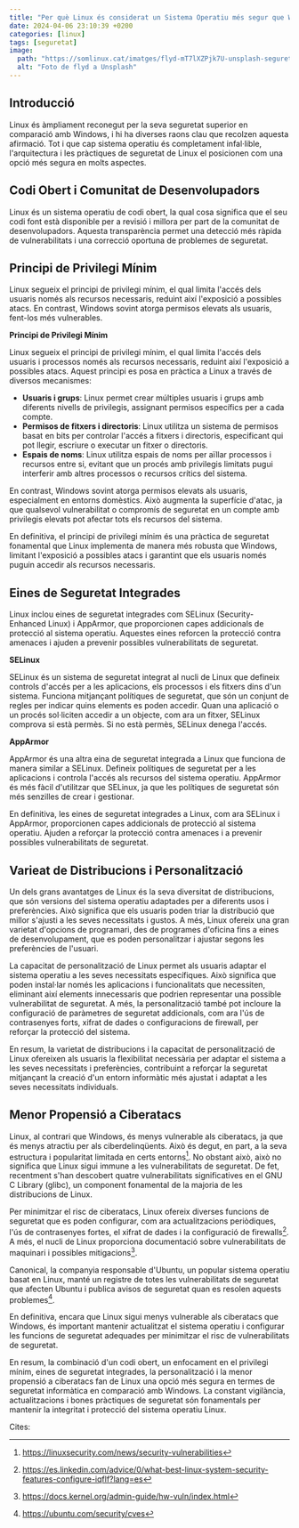 ```yaml
---
title: "Per què Linux és considerat un Sistema Operatiu més segur que Windows?"
date: 2024-04-06 23:10:39 +0200
categories: [linux]
tags: [seguretat]
image:
  path: "https://somlinux.cat/imatges/flyd-mT7lXZPjk7U-unsplash-seguretat.jpg"
  alt: "Foto de flyd a Unsplash"
---
```


## Introducció

Linux és àmpliament reconegut per la seva seguretat superior en comparació amb Windows, i hi ha diverses raons clau que recolzen aquesta afirmació. Tot i que cap sistema operatiu és completament infal·lible, l'arquitectura i les pràctiques de seguretat de Linux el posicionen com una opció més segura en molts aspectes.

## Codi Obert i Comunitat de Desenvolupadors

Linux és un sistema operatiu de codi obert, la qual cosa significa que el seu codi font està disponible per a revisió i millora per part de la comunitat de desenvolupadors. Aquesta transparència permet una detecció més ràpida de vulnerabilitats i una correcció oportuna de problemes de seguretat.

## Principi de Privilegi Mínim

Linux segueix el principi de privilegi mínim, el qual limita l'accés dels usuaris només als recursos necessaris, reduint així l'exposició a possibles atacs. En contrast, Windows sovint atorga permisos elevats als usuaris, fent-los més vulnerables.

**Principi de Privilegi Mínim**

Linux segueix el principi de privilegi mínim, el qual limita l'accés dels usuaris i processos només als recursos necessaris, reduint així l'exposició a possibles atacs. Aquest principi es posa en pràctica a Linux a través de diversos mecanismes:

- **Usuaris i grups**: Linux permet crear múltiples usuaris i grups amb diferents nivells de privilegis, assignant permisos específics per a cada compte.
- **Permisos de fitxers i directoris**: Linux utilitza un sistema de permisos basat en bits per controlar l'accés a fitxers i directoris, especificant qui pot llegir, escriure o executar un fitxer o directoris.
- **Espais de noms**: Linux utilitza espais de noms per aïllar processos i recursos entre si, evitant que un procés amb privilegis limitats pugui interferir amb altres processos o recursos crítics del sistema.

En contrast, Windows sovint atorga permisos elevats als usuaris, especialment en entorns domèstics. Això augmenta la superfície d'atac, ja que qualsevol vulnerabilitat o compromís de seguretat en un compte amb privilegis elevats pot afectar tots els recursos del sistema.

En definitiva, el principi de privilegi mínim és una pràctica de seguretat fonamental que Linux implementa de manera més robusta que Windows, limitant l'exposició a possibles atacs i garantint que els usuaris només puguin accedir als recursos necessaris.

## Eines de Seguretat Integrades

Linux inclou eines de seguretat integrades com SELinux (Security-Enhanced Linux) i AppArmor, que proporcionen capes addicionals de protecció al sistema operatiu. Aquestes eines reforcen la protecció contra amenaces i ajuden a prevenir possibles vulnerabilitats de seguretat.

**SELinux**

SELinux és un sistema de seguretat integrat al nucli de Linux que defineix controls d'accés per a les aplicacions, els processos i els fitxers dins d'un sistema. Funciona mitjançant polítiques de seguretat, que són un conjunt de regles per indicar quins elements es poden accedir. Quan una aplicació o un procés sol·liciten accedir a un objecte, com ara un fitxer, SELinux comprova si està permès. Si no està permès, SELinux denega l'accés.

**AppArmor**

AppArmor és una altra eina de seguretat integrada a Linux que funciona de manera similar a SELinux. Defineix polítiques de seguretat per a les aplicacions i controla l'accés als recursos del sistema operatiu. AppArmor és més fàcil d'utilitzar que SELinux, ja que les polítiques de seguretat són més senzilles de crear i gestionar.

En definitiva, les eines de seguretat integrades a Linux, com ara SELinux i AppArmor, proporcionen capes addicionals de protecció al sistema operatiu. Ajuden a reforçar la protecció contra amenaces i a prevenir possibles vulnerabilitats de seguretat.

## Varieat de Distribucions i Personalització

Un dels grans avantatges de Linux és la seva diversitat de distribucions, que són versions del sistema operatiu adaptades per a diferents usos i preferències. Això significa que els usuaris poden triar la distribució que millor s'ajusti a les seves necessitats i gustos. A més, Linux ofereix una gran varietat d'opcions de programari, des de programes d'oficina fins a eines de desenvolupament, que es poden personalitzar i ajustar segons les preferències de l'usuari.

La capacitat de personalització de Linux permet als usuaris adaptar el sistema operatiu a les seves necessitats específiques. Això significa que poden instal·lar només les aplicacions i funcionalitats que necessiten, eliminant així elements innecessaris que podrien representar una possible vulnerabilitat de seguretat. A més, la personalització també pot incloure la configuració de paràmetres de seguretat addicionals, com ara l'ús de contrasenyes forts, xifrat de dades o configuracions de firewall, per reforçar la protecció del sistema.

En resum, la varietat de distribucions i la capacitat de personalització de Linux ofereixen als usuaris la flexibilitat necessària per adaptar el sistema a les seves necessitats i preferències, contribuint a reforçar la seguretat mitjançant la creació d'un entorn informàtic més ajustat i adaptat a les seves necessitats individuals.

## Menor Propensió a Ciberatacs

Linux, al contrari que Windows, és menys vulnerable als ciberatacs, ja que és menys atractiu per als ciberdelinqüents. Això és degut, en part, a la seva estructura i popularitat limitada en certs entorns[^footnote]. No obstant això, això no significa que Linux sigui immune a les vulnerabilitats de seguretat. De fet, recentment s'han descobert quatre vulnerabilitats significatives en el GNU C Library (glibc), un component fonamental de la majoria de les distribucions de Linux.

Per minimitzar el risc de ciberatacs, Linux ofereix diverses funcions de seguretat que es poden configurar, com ara actualitzacions periòdiques, l'ús de contrasenyes fortes, el xifrat de dades i la configuració de firewalls[^fn-nth-2]. A més, el nucli de Linux proporciona documentació sobre vulnerabilitats de maquinari i possibles mitigacions[^fn-nth-3].

Canonical, la companyia responsable d'Ubuntu, un popular sistema operatiu basat en Linux, manté un registre de totes les vulnerabilitats de seguretat que afecten Ubuntu i publica avisos de seguretat quan es resolen aquests problemes[^fn-nth-4].

En definitiva, encara que Linux sigui menys vulnerable als ciberatacs que Windows, és important mantenir actualitzat el sistema operatiu i configurar les funcions de seguretat adequades per minimitzar el risc de vulnerabilitats de seguretat.

En resum, la combinació d'un codi obert, un enfocament en el privilegi mínim, eines de seguretat integrades, la personalització i la menor propensió a ciberatacs fan de Linux una opció més segura en termes de seguretat informàtica en comparació amb Windows. La constant vigilància, actualitzacions i bones pràctiques de seguretat són fonamentals per mantenir la integritat i protecció del sistema operatiu Linux.

Cites:

[^footnote]: https://linuxsecurity.com/news/security-vulnerabilities
[^fn-nth-2]: https://es.linkedin.com/advice/0/what-best-linux-system-security-features-configure-iqflf?lang=es
[^fn-nth-3]: https://docs.kernel.org/admin-guide/hw-vuln/index.html
[^fn-nth-4]: https://ubuntu.com/security/cves
[^fn-nth-5]: https://www.cvedetails.com/vulnerability-list/vendor_id-33/product_id-47/Linux-Linux-Kernel.html
